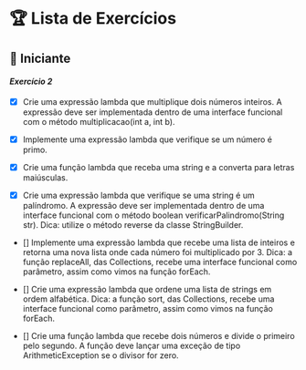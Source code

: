 # 🏆 Lista de Exercícios

## 🔰 Iniciante

#### *Exercício 2*

- [x] Crie uma expressão lambda que multiplique dois números inteiros. A expressão deve ser implementada dentro de uma interface funcional com o método multiplicacao(int a, int b).

- [x] Implemente uma expressão lambda que verifique se um número é primo.

- [x] Crie uma função lambda que receba uma string e a converta para letras maiúsculas.

- [x] Crie uma expressão lambda que verifique se uma string é um palíndromo. A expressão deve ser implementada dentro de uma interface funcional com o método boolean verificarPalindromo(String str). Dica: utilize o método reverse da classe StringBuilder.

- [] Implemente uma expressão lambda que recebe uma lista de inteiros e retorna uma nova lista onde cada número foi multiplicado por 3. Dica: a função replaceAll, das Collections, recebe uma interface funcional como parâmetro, assim como vimos na função forEach.

- [] Crie uma expressão lambda que ordene uma lista de strings em ordem alfabética. Dica: a função sort, das Collections, recebe uma interface funcional como parâmetro, assim como vimos na função forEach.

- [] Crie uma função lambda que recebe dois números e divide o primeiro pelo segundo. A função deve lançar uma exceção de tipo ArithmeticException se o divisor for zero.